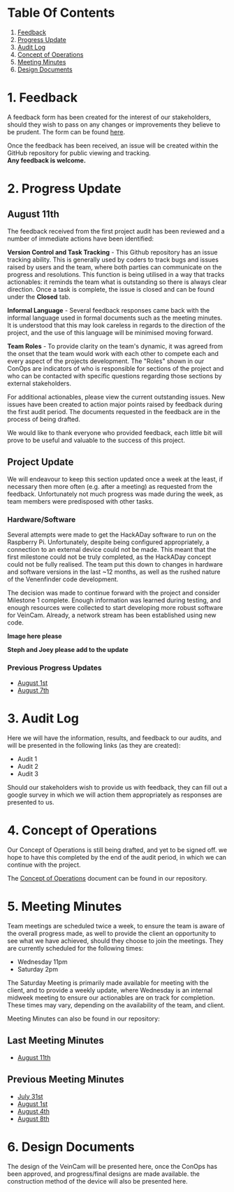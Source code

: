 # Table Of Contents
1. [Feedback](#1.-feedback)
2. [Progress Update](#2.-progress-update)
3. [Audit Log](#3.-audit-log)
4. [Concept of Operations](#4.-concept-of-operations)
5. [Meeting Minutes](#5.-meeting-minutes)
6. [Design Documents](#6.-design-documents)

# 1. Feedback
A feedback form has been created for the interest of our stakeholders, should they wish to pass on any changes or improvements they believe to be prudent. The form can be found [here](https://goo.gl/forms/8cw5eWdaOY5C1jBo1).

Once the feedback has been received, an issue will be created within the GitHub repository for public viewing and tracking.  
**Any feedback is welcome.**

# 2. Progress Update
## August 11th
The feedback received from the first project audit has been reviewed and a number of immediate actions have been identified:

**Version Control and Task Tracking** - This Github repository has an issue tracking ability. This is generally used by coders to track bugs and issues raised by users and the team, where both parties can communicate on the progress and resolutions. This function is being utilised in a way that tracks actionables: it reminds the team what is outstanding so there is always clear direction. Once a task is complete, the issue is closed and can be found under the **Closed** tab.

**Informal Language** - Several feedback responses came back with the informal language used in formal documents such as the meeting minutes. It is understood that this may look careless in regards to the direction of the project, and the use of this language will be minimised moving forward.

**Team Roles** -  To provide clarity on the team's dynamic, it was agreed from the onset that the team would work with each other to compete each and every aspect of the projects development. The "Roles" shown in our ConOps are indicators of who is responsible for sections of the project and who can be contacted with specific questions regarding those sections by external stakeholders.

For additional actionables, please view the current outstanding issues. New issues have been created to action major points raised by feedback during the first audit period. The documents requested in the feedback are in the process of being drafted.

We would like to thank everyone who provided feedback, each little bit will prove to be useful and valuable to the success of this project.

## Project Update
We will endeavour to keep this section updated once a week at the least, if necessary then more often (e.g. after a meeting) as requested from the feedback. Unfortunately not much progress was made during the week, as team members were predisposed with other tasks.

### Hardware/Software
Several attempts were made to get the HackADay software to run on the Raspberry Pi. Unfortunately, despite being configured appropriately, a connection to an external device could not be made. This meant that the first milestone could not be truly completed, as the HackADay concept could not be fully realised. The team put this down to changes in hardware and software versions in the last ~12 months, as well as the rushed nature of the Venenfinder code development. 

The decision was made to continue forward with the project and consider Milestone 1 complete. Enough information was learned during testing, and enough resources were collected to start developing more robust software for VeinCam. Already, a network stream has been established using new code.

**Image here please**

**Steph and Joey please add to the update**

### Previous Progress Updates
* [August 1st](#progress-updates/progress-update-2018-8-01.md)
* [August 7th](#progress-updates/progress-update-2018-8-07.md)


# 3. Audit Log
Here we will have the information, results, and feedback to our audits, and will be presented in the following links (as they are created):

* Audit 1
* Audit 2
* Audit 3

Should our stakeholders wish to provide us with feedback, they can fill out a google survey in which we will action them appropriately as responses are presented to us.

# 4. Concept of Operations
Our Concept of Operations is still being drafted, and yet to be signed off. we hope to have this completed by the end of the audit period, in which we can continue with the project.

The [Concept of Operations](docs/CONOPS.md) document can be found in our repository.

# 5. Meeting Minutes
Team meetings are scheduled twice a week, to ensure the team is aware of the overall progress made, as well to provide the client an opportunity to see what we have achieved, should they choose to join the meetings. They are currently scheduled for the following times:
* Wednesday 11pm
* Saturday 2pm

The Saturday Meeting is primarily made available for meeting with the client, and to provide a weekly update, where Wednesday is an internal midweek meeting to ensure our actionables are on track for completion. These times may vary, depending on the availability of the team, and client. 

Meeting Minutes can also be found in our repository:

## Last Meeting Minutes
* [August 11th](Meeting-Minutes/Meeting-Minutes-2018-08-11.md)

## Previous Meeting Minutes
* [July 31st](Meeting-Minutes/Meeting-Minutes-2018-07-31.md)  
* [August 1st](Meeting-Minutes/Meeting-Minutes-2018-08-01.md)
* [August 4th](Meeting-Minutes/Meeting-Minutes-2018-08-04.md)
* [August 8th](Meeting-Minutes/Meeting-Minutes-2018-08-08.md)

# 6. Design Documents
The design of the VeinCam will be presented here, once the ConOps has been approved, and progress/final designs are made available. the construction method of the device will also be presented here.

